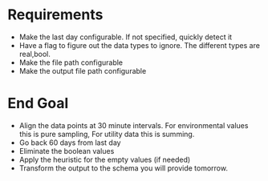 # Requirements

* Make the last day configurable. If not specified, quickly detect it
* Have a flag to figure out the data types to ignore. The different types are real,bool.
* Make the file path configurable
* Make the output file path configurable

# End Goal

* Align the data points at 30 minute intervals. For environmental values this is pure sampling, For utility data this is summing.
* Go back 60 days from last day
* Eliminate the boolean values
* Apply the heuristic for the empty values (if needed)
* Transform the output to the schema you will provide tomorrow.
